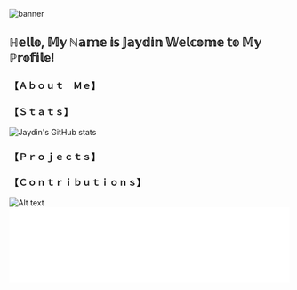 ![banner](https://user-images.githubusercontent.com/42088872/95290058-f13b9180-089e-11eb-94e3-a44a5a1172c3.jpg)

## ℍ𝕖𝕝𝕝𝕠, 𝕄𝕪 ℕ𝕒𝕞𝕖 𝕚𝕤 𝕁𝕒𝕪𝕕𝕚𝕟 𝕎𝕖𝕝𝕔𝕠𝕞𝕖 𝕥𝕠 𝕄𝕪 ℙ𝕣𝕠𝕗𝕚𝕝𝕖! ##

### 【﻿Ａｂｏｕｔ　Ｍｅ】 ###

### 【﻿Ｓｔａｔｓ】 ###
![Jaydin's GitHub stats](https://github-readme-stats.vercel.app/api?username=debug-jay&show_icons=true&theme=radical)

### 【﻿Ｐｒｏｊｅｃｔｓ】 ###
### 【﻿Ｃｏｎｔｒｉｂｕｔｉｏｎｓ】 ###

![Alt text](./controllers_brief.svg)
<img src="./calendar.svg">
